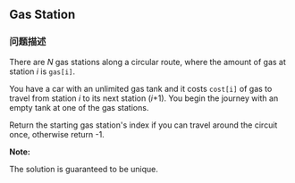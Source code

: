 ## Gas Station  
### 问题描述

There are *N* gas stations along a circular route, where the amount of gas at station *i* is `gas[i]`.



You have a car with an unlimited gas tank and it costs `cost[i]` of gas to travel from station *i* to its next station (*i*+1). You begin the journey with an empty tank at one of the gas stations.



Return the starting gas station's index if you can travel around the circuit once, otherwise return -1.



**Note:**<br>
The solution is guaranteed to be unique.

